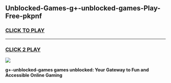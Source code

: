 
## Unblocked-Games-g+-unblocked-games-Play-Free-pkpnf
<h3>
<a href="https://premium76.site?title=g+-unblocked-games&ref=18A">CLICK TO PLAY</a></h3>
<hr>

<h3>
<a href="https://premium76.site?title=g+-unblocked-games&ref=18A">CLICK 2 PLAY</a>
  
</h3>

<a href="https://premium76.site?title=g+-unblocked-games&ref=18A"><img src="https://clearcache.store/games.png"></a>


**g+-unblocked-games games unblocked: Your Gateway to Fun and Accessible Online Gaming**
